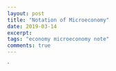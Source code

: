```yaml
---
layout: post
title: "Notation of Microeconomy"
date: 2019-03-14
excerpt:
tags: "economy microeconomy note"
comments: true
---
```


`